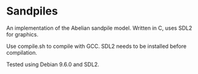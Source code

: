 # Sandpiles
An implementation of the Abelian sandpile model. Written in C, uses SDL2 for graphics.

Use compile.sh to compile with GCC. SDL2 needs to be installed before compilation.

Tested using Debian 9.6.0 and SDL2.
